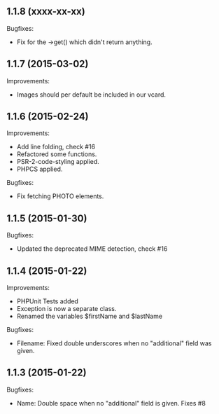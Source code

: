 1.1.8 (xxxx-xx-xx)
--
Bugfixes:
* Fix for the ->get() which didn't return anything.

1.1.7 (2015-03-02)
--
Improvements:
* Images should per default be included in our vcard.

1.1.6 (2015-02-24)
--
Improvements:
* Add line folding, check #16
* Refactored some functions.
* PSR-2-code-styling applied.
* PHPCS applied.

Bugfixes:
* Fix fetching PHOTO elements.

1.1.5 (2015-01-30)
--
Bugfixes:
* Updated the deprecated MIME detection, check #16

1.1.4 (2015-01-22)
--
Improvements:
* PHPUnit Tests added
* Exception is now a separate class.
* Renamed the variables $firstName and $lastName

Bugfixes:
* Filename: Fixed double underscores when no "additional" field was given.

1.1.3 (2015-01-22)
--
Bugfixes:
* Name: Double space when no "additional" field is given. Fixes #8
